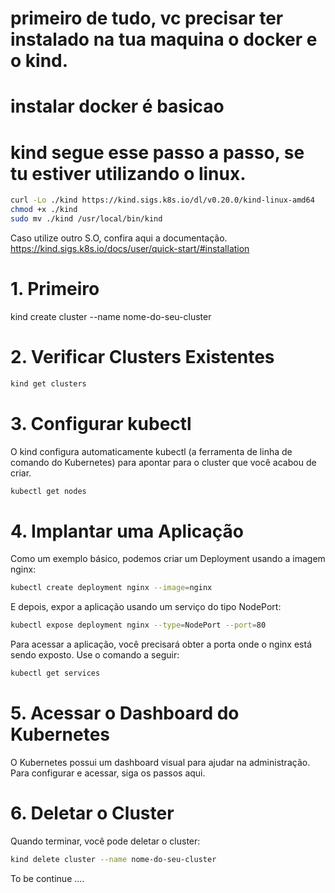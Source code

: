 

# primeiro de tudo, vc precisar ter instalado na tua maquina o docker e o kind.
# instalar docker é basicao
# kind segue esse passo a passo, se tu estiver utilizando o linux.
```bash
curl -Lo ./kind https://kind.sigs.k8s.io/dl/v0.20.0/kind-linux-amd64
chmod +x ./kind
sudo mv ./kind /usr/local/bin/kind
```

Caso utilize outro S.O, confira aqui a documentação.
https://kind.sigs.k8s.io/docs/user/quick-start/#installation



# 1. Primeiro

kind create cluster --name nome-do-seu-cluster

# 2. Verificar Clusters Existentes

```bash
kind get clusters
```

# 3. Configurar kubectl
O kind configura automaticamente kubectl 
(a ferramenta de linha de comando do Kubernetes) 
para apontar para o cluster que você acabou de criar.

```bash
kubectl get nodes
```
# 4. Implantar uma Aplicação
Como um exemplo básico, podemos criar 
um Deployment usando a imagem nginx:

```bash
kubectl create deployment nginx --image=nginx
```
E depois, expor a aplicação usando um 
serviço do tipo NodePort:

```bash
kubectl expose deployment nginx --type=NodePort --port=80
```
Para acessar a aplicação, você precisará obter a 
porta onde o nginx está sendo exposto. Use o comando a seguir:

```bash
kubectl get services
```
# 5. Acessar o Dashboard do Kubernetes
O Kubernetes possui um dashboard visual para ajudar na 
administração. Para configurar e acessar, siga os passos aqui.

# 6. Deletar o Cluster
Quando terminar, você pode deletar o cluster:

```bash
kind delete cluster --name nome-do-seu-cluster
```

To be continue ....

